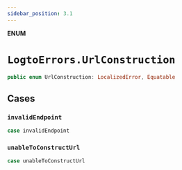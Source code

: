 ```yaml
---
sidebar_position: 3.1
---
```


**ENUM**

# `LogtoErrors.UrlConstruction`

```swift
public enum UrlConstruction: LocalizedError, Equatable
```

## Cases
### `invalidEndpoint`

```swift
case invalidEndpoint
```

### `unableToConstructUrl`

```swift
case unableToConstructUrl
```
